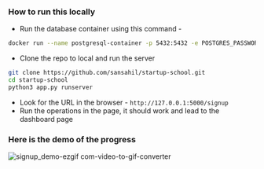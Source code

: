 ### How to run this locally

- Run the database container using this command -

```sh
docker run --name postgresql-container -p 5432:5432 -e POSTGRES_PASSWORD=postgres -d postgres
```

- Clone the repo to local and run the server

```sh
git clone https://github.com/sansahil/startup-school.git
cd startup-school
python3 app.py runserver
```

- Look for the URL in the browser - `http://127.0.0.1:5000/signup`
- Run the operations in the page, it should work and lead to the dashboard page

### Here is the demo of the progress

![signup_demo-ezgif com-video-to-gif-converter](https://github.com/user-attachments/assets/86dea753-45a8-4451-b1ca-85ae47ef69ff)

